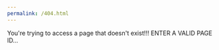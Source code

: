 ```yaml
---
permalink: /404.html
---
```

You're trying to access a page that doesn't exist!!!
ENTER A VALID PAGE ID...
